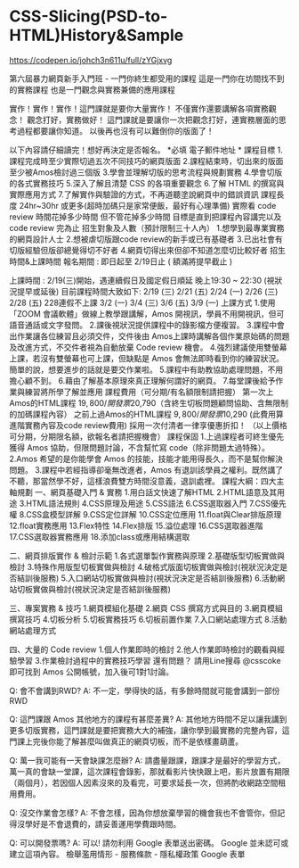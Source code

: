 # CSS-Slicing(PSD-to-HTML)History&Sample

https://codepen.io/johch3n611u/full/zYGjxvg


第六屆暴力網頁新手入門班 - 一門你終生都受用的課程
這是一門你在坊間找不到的實務課程
也是一門觀念與實務兼備的應用課程

實作！實作！實作！這門課就是要你大量實作！
不僅實作還要講解各項實務觀念！
觀念打好，實務做好！
這門課就是要讓你一次把觀念打好，連實務層面的思考過程都要讓你知道。
以後再也沒有可以難倒你的版面了！

以下內容請仔細讀完！想好再決定是否報名。
*必填
電子郵件地址 *
課程目標
1.課程完成時至少實際切過五次不同技巧的網頁版面
2.課程結束時，切出來的版面至少被Amos檢討過三個版
3.學會並理解切版的思考流程與規劃實務
4.學會切版的各式實務技巧
5.深入了解且清楚 CSS 的各項重要觀念
6.了解 HTML 的撰寫與實際應用方式
7.了解實作與驗證的方式，不再道聽塗說網頁中的錯誤資訊
課程長度
24hr~30hr 或更多(超時加碼只是家常便飯，最好有心理準備)
實際看 code review 時間花掉多少時間
但不管花掉多少時間
目標是直到把課程內容講完以及 code review 完為止
招生對象及人數（預計限制三十人內）
1.想學到最專業實務的網頁設計人士
2.想被虐切版跟code review的新手或已有基礎者
3.已出社會有切版經驗但版卻總覺得切不好者
4.網頁切得出來但卻不知道怎麼切比較好者
招生時間&上課時間
報名期間 : 
即日起至 2/19日止 ( 額滿將提早截止 )

上課時間 : 
2/19(三)開始，遇連續假日及國定假日順延
晚上19:30 ~ 22:30  (視狀況提早或延後)
目前課程時間大致如下:
2/19 (三)
2/21 (五)
2/24 (一)
2/26 (三)
2/28 (五) 228連假不上課
3/2 (一)
3/4 (三)
3/6 (五)
3/9 (一)
上課方式
1.使用「ZOOM 會議軟體」做線上教學跟講解，Amos 開視訊，學員不用開視訊，但可語音通話或文字發問。
2.課後視狀況提供課程中的錄影檔方便複習。
3.課程中會出作業讓各位練習且必須交件，交件後由 Amos上課時講解各個作業原始碼的問題及改進方式，不交件者視為自動放棄 Code review 機會。
4.強烈建議使用雙螢幕上課，若沒有雙螢幕也可上課，但缺點是 Amos 會無法即時看到你的練習狀況。
簡單的說，想要進步的話就是要交作業啦。
5.課程中有助教協助處理問題，不用擔心顧不到。
6.藉由了解基本原理來真正理解何謂好的網頁。
7.每堂課後給予作業與練習將所學了解並應用
課程費用（可分期/有名額限制請把握）
第一次上Amos的HTML課程  $19,800 / 開發票$20,790（含終生切板問題顧問協助、含無限制的加碼課程內容）
之前上過Amos的HTML課程  $9,800 / 開發票$10,290 (此費用算進階實務內容及code review費用)
採用一次付清者一律享優惠折扣！
（以上價格可分期，分期限名額，欲報名者請把握機會）
課程保固
1.上過課程者可終生優先獲得 Amos 協助，但限問題討論，不含幫忙寫 code（除非問題太過特殊）。
2.Amos 希望的是你能學會 Amos 的技能，技能才能用得長久，而不是幫你解決問題。
3.課程中若經指導卻毫無改進者，Amos 有退訓該學員之權利。既然講了不聽，那當然學不好，這樣浪費雙方時間沒意義，退訓處裡。
課程大綱：四大主軸規劃
一、網頁基礎入門 & 實務
          1.用白話文快速了解HTML
          2.HTML語意及其用途
          3.HTML語法規則
          4.CSS原理及用途
          5.CSS語法
          6.CSS選取器入門
          7.CSS優先權
          8.CSS盒模型詳解
          9.CSS定位詳解
        10.CSS定位應用
        11.float與Clear排版原理
        12.float實務應用
        13.Flex特性
        14.Flex排版
        15.溢位處理
        16.CSS選取器進階
        17.CSS選取器實務應用
        18.添加class或應用結構選取

二、網頁排版實作 & 檢討示範
        1.各式選單製作實務與原理
        2.基礎版型切板實做與檢討
        3.特殊作用版型切板實做與檢討
        4.破格式版面切板實做與檢討(視狀況決定是否結訓後服務)
        5.入口網站切板實做與檢討(視狀況決定是否結訓後服務)
        6.活動網站切板實做與檢討(視狀況決定是否結訓後服務)

三、專案實務 & 技巧
        1.網頁模組化基礎
        2.網頁 CSS 撰寫方式與目的
        3.網頁模組撰寫技巧
        4.切板分析
        5.切板實務技巧
        6.切板前置作業
        7.入口網站處理方式
        8.活動網站處理方式

四、大量的 Code review 
        1.個人作業即時的檢討
        2.他人作業即時檢討的觀看與經驗學習
        3.作業檢討過程中的實務技巧學習
還有問題？
請用Line搜尋 @csscoke 即可找到 Amos 公開帳號，加入後可1對1討論。

Q: 會不會講到RWD?
A: 不一定，學得快的話，有多餘時間就可能會講到一部份RWD

Q: 這門課跟 Amos 其他地方的課程有甚麼差異?
A: 其他地方時間不足以讓我講到更多切版實務，這門課就是要把實務大大的補強，讓你學到最實務的完整內容，這門課上完後你能了解甚麼叫做真正的網頁切板，而不是依樣畫葫蘆。

Q: 萬一我可能有一天會缺課怎麼辦?
A: 請盡量跟課，跟課才是最好的學習方式，萬一真的會缺一堂課，這次課程會錄影，那就看影片快快跟上吧，影片放置有期限（兩個月），若因個人因素沒來的及看完，可要求延長一次，但將酌收網路空間租用費用。

Q: 沒交作業會怎樣?
A: 不會怎樣，因為你想放棄學習的機會我也不會管你，但記得沒學好是不會退費的，請妥善運用學費跟時間。

Q: 可以開發票嗎?
A: 可以!
請勿利用 Google 表單送出密碼。
Google 並未認可或建立這項內容。 檢舉濫用情形 - 服務條款 - 隱私權政策
Google 表單
